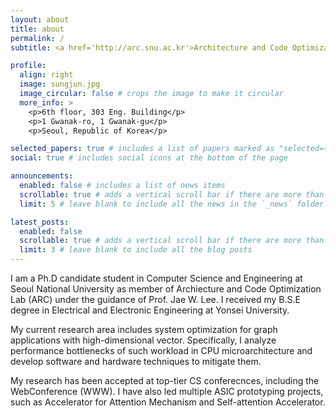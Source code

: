 ```yaml
---
layout: about
title: about
permalink: /
subtitle: <a href='http://arc.snu.ac.kr'>Architecture and Code Optimization Lab (ARC)</a>. Michael Jung, K16DIABLO

profile:
  align: right
  image: sungjun.jpg
  image_circular: false # crops the image to make it circular
  more_info: >
    <p>6th floor, 303 Eng. Building</p>
    <p>1 Gwanak-ro, 1 Gwanak-gu</p>
    <p>Seoul, Republic of Korea</p>

selected_papers: true # includes a list of papers marked as "selected={true}"
social: true # includes social icons at the bottom of the page

announcements:
  enabled: false # includes a list of news items
  scrollable: true # adds a vertical scroll bar if there are more than 3 news items
  limit: 5 # leave blank to include all the news in the `_news` folder

latest_posts:
  enabled: false
  scrollable: true # adds a vertical scroll bar if there are more than 3 new posts items
  limit: 3 # leave blank to include all the blog posts
---
```


I am a Ph.D candidate student in Computer Science and Engineering at Seoul National University as member of Archiecture and Code Optimization Lab (ARC) under the guidance of Prof. Jae W. Lee. I received my B.S.E degree in Electrical and Electronic Engineering at Yonsei University.

My current research area includes system optimization for graph applications with high-dimensional vector. Specifically, I analyze performance bottlenecks of such workload in CPU microarchitecture and develop software and hardware techniques to mitigate them.

My research has been accepted at top-tier CS conferecnces, including the WebConference (WWW). I have also led multiple ASIC prototyping projects, such as Accelerator for Attention Mechanism and Self-attention Accelerator.
